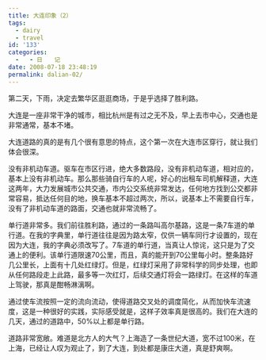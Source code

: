 ```yaml
---
title: 大连印象（2）
tags:
  - dairy
  - travel
id: '133'
categories:
  -   - 日　　记
date: 2008-07-18 23:48:19
permalink: dalian-02/
---
```


第二天，下雨，决定去繁华区逛逛商场，于是乎选择了胜利路。

大连是一座非常干净的城市，相比杭州是有过之无不及，早上去市中心，交通也是非常通常，基本不堵。

大连道路的真的是有几个很有意思的特点，这个第一次在大连市区穿行，就让我们体会很深。

没有非机动车道。驱车在市区行进，绝大多数路段，没有非机动车道，相对应的，基本上没有非机动车。那么那些骑自行车的人呢，好心的出租车司机解释道，大连这两年，大力发展城市公共交通，市内公交系统非常发达，任何地方找到公交都非常容易，抵达任何目的地，换车基本不超过两次，所以，说基本上不需要自行车，没有了非机动车道的路面，交通也就非常流畅了。

单行道非常多。我们前往胜利路，通过的一条路叫高尔基路，这是一条7车道的单行道。在我的字典里，单行道往往是因为路太窄，仅供一辆车同行才设置的，现在因为大连，我的字典必须改写了。7车道的单行道，当真让人惊诧，这只是为了交通上的便利。该单行道限速70公里，而且，真的能开到70公里每小时。整条路好几公里长，上面有十几处红绿灯。但是，红绿灯采用了非常科学的同步处理，也即从任何路段走上此路，最多等一次红灯，后续交通灯将会一路绿灯。在这样的车道上驾驶，那真是酣畅淋漓啊。

通过使车流按照一定的流向流动，使得道路交叉处的调度简化，从而加快车流速度，这是一种很好的实践，实际感受就是，这样子效率真是很高的。我们在大连的几天，通过的道路中，50%以上都是单行路。

道路非常宽敞。难道是北方人的大气？上海造了一条世纪大道，宽不过100米，在上海，已经让人叹为观止了，到了大连，到处都是康庄大道，真是舒爽啊。